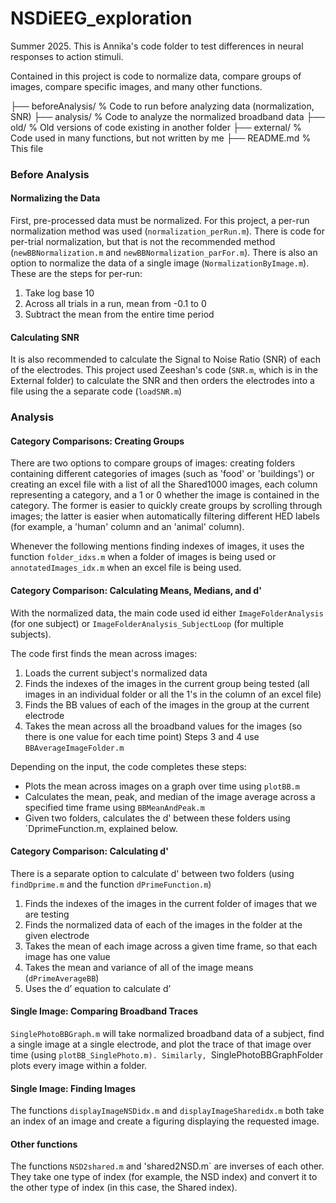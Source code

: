 # NSDiEEG_exploration
Summer 2025.
This is Annika's code folder to test differences in neural responses to action stimuli.

Contained in this project is code to normalize data, compare groups of images,
compare specific images, and many other functions.

├── beforeAnalysis/             % Code to run before analyzing data (normalization, SNR)
├── analysis/                   % Code to analyze the normalized broadband data
├── old/                        % Old versions of code existing in another folder
├── external/                   % Code used in many functions, but not written by me
├── README.md                   % This file


### Before Analysis

#### Normalizing the Data
First, pre-processed data must be normalized. For this project, a per-run normalization
method was used (`normalization_perRun.m`). There is code for per-trial normalization,
but that is not the recommended method (`newBBNormalization.m` and `newBBNormalization_parFor.m`).
There is also an option to normalize the data of a single image (`NormalizationByImage.m`).
These are the steps for per-run:
1. Take log base 10
2. Across all trials in a run, mean from -0.1 to 0 
3. Subtract the mean from the entire time period

#### Calculating SNR
It is also recommended to calculate the Signal to Noise Ratio (SNR) of each of
the electrodes. This project used Zeeshan's code (`SNR.m`, which is in the External
folder) to calculate the SNR and then orders the electrodes into a file using 
the a separate code (`loadSNR.m`)


### Analysis

#### Category Comparisons: Creating Groups
There are two options to compare groups of images: creating folders containing
different categories of images (such as 'food' or 'buildings') or creating an
excel file with a list of all the Shared1000 images, each column representing 
a category, and a 1 or 0 whether the image is contained in the category. The 
former is easier to quickly create groups by scrolling through images; the latter
is easier when automatically filtering different HED labels (for example, a 
'human' column and an 'animal' column).

Whenever the following mentions finding indexes of images, it uses the function
`folder_idxs.m` when a folder of images is being used or `annotatedImages_idx.m`
when an excel file is being used.

#### Category Comparison: Calculating Means, Medians, and d'

With the normalized data, the main code used id either `ImageFolderAnalysis` 
(for one subject) or `ImageFolderAnalysis_SubjectLoop` (for multiple subjects).

The code first finds the mean across images:
1. Loads the current subject's normalized data
2. Finds the indexes of the images in the current group being tested (all images 
in an individual folder or all the 1's in the column of an excel file)
3. Finds the BB values of each of the images in the group at the current electrode
4. Takes the mean across all the broadband values for the images (so there 
is one value for each time point)
Steps 3 and 4 use `BBAverageImageFolder.m`

Depending on the input, the code completes these steps:
- Plots the mean across images on a graph over time using `plotBB.m`
- Calculates the mean, peak, and median of the image average across a specified 
time frame using `BBMeanAndPeak.m`
- Given two folders, calculates the d' between these folders using `DprimeFunction.m,
explained below.
 
#### Category Comparison: Calculating d'

There is a separate option to calculate d' between two folders (using `findDprime.m`
and the function `dPrimeFunction.m`)
1. Finds the indexes of the images in the current folder of images that we are testing
2. Finds the normalized data of each of the images in the folder at the given electrode
3. Takes the mean of each image across a given time frame, so that each image 
has one value
4. Takes the mean and variance of all of the image means (`dPrimeAverageBB`)
5. Uses the d’ equation to calculate d’

#### Single Image: Comparing Broadband Traces

`SinglePhotoBBGraph.m` will take normalized broadband data of a subject, find 
a single image at a single electrode, and plot the trace of that image over 
time (using `plotBB_SinglePhoto.m). Similarly, `SinglePhotoBBGraphFolder plots 
every image within a folder.

#### Single Image: Finding Images

The functions `displayImageNSDidx.m` and `displayImageSharedidx.m` both take 
an index of an image and create a figuring displaying the requested image.

#### Other functions

The functions `NSD2shared.m` and 'shared2NSD.m` are inverses of each other. They
take one type of index (for example, the NSD index) and convert it to the other
type of index (in this case, the Shared index).